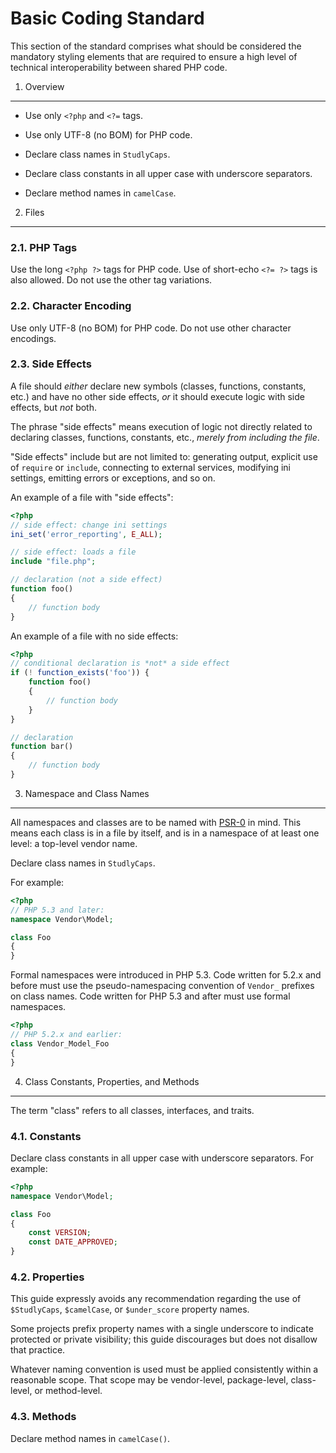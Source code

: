 Basic Coding Standard
=====================

This section of the standard comprises what should be considered the mandatory
styling elements that are required to ensure a high level of technical
interoperability between shared PHP code.

1. Overview
-----------

- Use only `<?php` and `<?=` tags.

- Use only UTF-8 (no BOM) for PHP code.

- Declare class names in `StudlyCaps`.

- Declare class constants in all upper case with underscore separators.

- Declare method names in `camelCase`.


2. Files
--------

### 2.1. PHP Tags

Use the long `<?php ?>` tags for PHP code. Use of short-echo `<?= ?>` tags is
also allowed. Do not use the other tag variations.

### 2.2. Character Encoding

Use only UTF-8 (no BOM) for PHP code. Do not use other character encodings.

### 2.3. Side Effects

A file should *either* declare new symbols (classes, functions, constants,
etc.) and have no other side effects, *or* it should execute logic with side
effects, but *not* both.

The phrase "side effects" means execution of logic not directly related to
declaring classes, functions, constants, etc., *merely from including the file*.

"Side effects" include but are not limited to: generating output, explicit
use of `require` or `include`, connecting to external services, modifying ini
settings, emitting errors or exceptions, and so on.

An example of a file with "side effects":

```php
<?php
// side effect: change ini settings
ini_set('error_reporting', E_ALL);

// side effect: loads a file
include "file.php";

// declaration (not a side effect)
function foo()
{
    // function body
}
```

An example of a file with no side effects:

```php
<?php
// conditional declaration is *not* a side effect
if (! function_exists('foo')) {
    function foo()
    {
        // function body
    }
}

// declaration
function bar()
{
    // function body
}
```


3. Namespace and Class Names
----------------------------

All namespaces and classes are to be named with [PSR-0][] in mind. This means
each class is in a file by itself, and is in a namespace of at least one
level: a top-level vendor name.

[PSR-0]: https://github.com/php-fig/fig-standards/blob/master/accepted/PSR-0.md

Declare class names in `StudlyCaps`.

For example:

```php
<?php
// PHP 5.3 and later:
namespace Vendor\Model;

class Foo
{
}
```

Formal namespaces were introduced in PHP 5.3. Code written for 5.2.x
and before must use the pseudo-namespacing convention of `Vendor_`
prefixes on class names. Code written for PHP 5.3 and after must use
formal namespaces.

```php
<?php
// PHP 5.2.x and earlier:
class Vendor_Model_Foo
{
}
```

4. Class Constants, Properties, and Methods
-------------------------------------------

The term "class" refers to all classes, interfaces, and traits.


### 4.1. Constants

Declare class constants in all upper case with underscore separators. For example:

```php
<?php
namespace Vendor\Model;

class Foo
{
    const VERSION;
    const DATE_APPROVED;
}
```

### 4.2. Properties

This guide expressly avoids any recommendation regarding the use of
`$StudlyCaps`, `$camelCase`, or `$under_score` property names.

Some projects prefix property names with a single underscore to indicate
protected or private visibility; this guide discourages but does not disallow
that practice.

Whatever naming convention is used must be applied consistently within a
reasonable scope. That scope may be vendor-level, package-level, class-level,
or method-level.

### 4.3. Methods

Declare method names in `camelCase()`.
